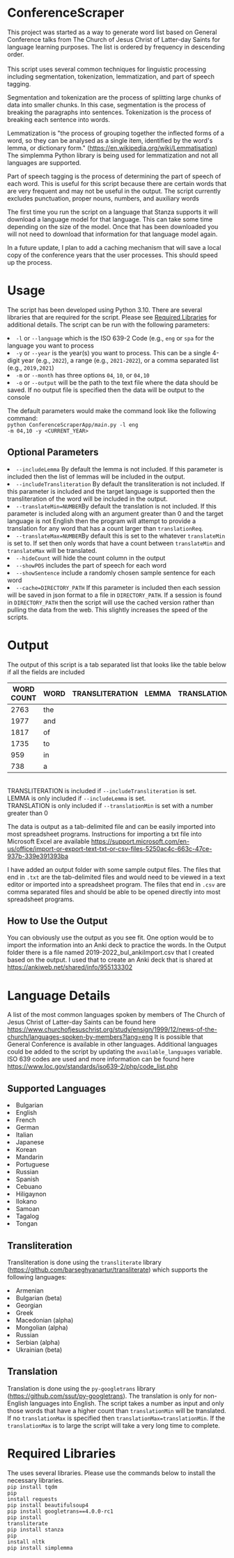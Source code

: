 # ConferenceScraper

This project was started as a way to generate word list based on 
General Conference talks from The Church of Jesus Christ of Latter-day Saints 
for language learning purposes. The list is ordered by frequency in 
descending order.<br><br> This script uses several common techniques for 
linguistic processing including segmentation, tokenization, lemmatization, 
and part of speech tagging.

Segmentation and tokenization are the process of splitting large chunks of 
data into smaller chunks. In this case, segmentation is the process of breaking
the paragraphs into sentences. Tokenization is the process of breaking each
sentence into words.

Lemmatization is "the process of grouping together the inflected 
forms of a word, so they can be analysed as a single item, identified by the 
word's lemma, or dictionary form." (https://en.wikipedia.org/wiki/Lemmatisation) 
The simplemma Python library is being used for lemmatization and not all 
languages are supported.

Part of speech tagging is the process of determining the part of speech of each 
word. This is useful for this script because there are certain words that 
are very frequent and may not be useful in the output. The script currently 
excludes punctuation, proper nouns, numbers, and auxiliary words

The first time you run the script on a language that Stanza supports it will
download a language model for that language. This can take some time depending 
on the size of the model. Once that has been downloaded you will not need
to download that information for that language model again.

In a future update, I plan to add a caching mechanism that will save a local copy 
of the conference years that the user processes. This should speed up the process.

# Usage

The script has been developed using Python 3.10. There are several libraries 
that are required for the script. Please see 
[Required Libraries](#required-libraries)  for additional details. The script can 
be run with the following parameters:
<li><code>-l</code> or <code>--language</code> which is the ISO 639-2 Code 
(e.g., <code>eng</code> or <code>spa</code>
for the language you want to process</li>
<li><code>-y</code> or <code>--year</code> is the year(s) you want to process. 
This can be a single 4-digit year (e.g., <code>2022</code>), a range (e.g., 
<code>2021-2022</code>), or a comma separated list 
(e.g., <code>2019,2021</code>)</li>
<li><code>-m</code> or <code>--month</code> has three options <code>04</code>,
<code>10</code>, or <code>04,10</code></li>
<li><code>-o</code> or <code>--output</code> will be the path to the text file
where the data should be saved. If no output file is specified then the 
data will be output to the console</li>

The default parameters would make the command look like the following 
command:<br>
<code>python ConferenceScraperApp/_main_.py -l eng -m 04,10 -y <CURRENT_YEAR></code>

## Optional Parameters

<li><code>--includeLemma</code> By default the lemma is not included. 
If this parameter is included then the list of lemmas will be included 
in the output.</li>
<li><code>--includeTransliteration</code> By default the transliteration is 
not included. If this parameter is included and the target language is 
supported then the transliteration of the word will be included
in the output.</li>
<li><code>--translateMin=NUMBER</code>By default the translation is not
included. If this parameter is included along with an argument greater than 
0 and the target language is not English then the program will attempt
to provide a translation for any word that has a count larger than
<code>translationReq</code>.</li>
<li><code>--translateMax=NUMBER</code>By default this is set to the whatever
<code>translateMin</code> is set to. If set then only words that have a count between 
<code>translateMin</code> and <code>translateMax</code> will be 
translated.</li>
<li><code>--hideCount</code> will hide the count column in the output</li>
<li><code>--showPOS</code> includes the part of speech for each word</li>
<li><code>--showSentence</code> include a randomly chosen sample sentence for each word</li>
<li><code>--cache=DIRECTORY_PATH</code> If this parameter is included then each session will be saved
in json format to a file in <code>DIRECTORY_PATH</code>. If a session is found in 
<code>DIRECTORY_PATH</code> then the script will use the cached version rather than 
pulling the data from the web. This slightly increases the speed of the scripts.</li>

# Output
The output of this script is a tab separated list that looks like the table
below if all the fields are included<br>

| WORD COUNT | WORD | TRANSLITERATION | LEMMA | TRANSLATION |
|------------|------|-----------------|-------|-------------|
| 2763       | the  |                 |       |             |
| 1977       | and	 |                 |       |             |
| 1817	      | of   |                 |       |             |
| 1735       | to   |                 |       |             |
| 959        | in   |                 |       |             |
| 738        | a	 |                 |       |             |
<br>
TRANSLITERATION is included if <code>--includeTransliteration</code> is set.<br>
LEMMA is only included if <code>--includeLemma</code> is set.<br>
TRANSLATION is only included if <code>--translationMin</code> is set with a number 
greater than 0<br>

The data is output as a tab-delimited file and can be easily imported into 
most spreadsheet programs. Instructions for importing a txt file into Microsoft 
Excel are available https://support.microsoft.com/en-us/office/import-or-export-text-txt-or-csv-files-5250ac4c-663c-47ce-937b-339e391393ba 

I have added an output folder with some sample output files. The files that 
end in <code>.txt</code> are the tab-delimited files and would need to be viewed 
in a text editor or imported into a spreadsheet program. The files that end in 
<code>.csv</code> are comma separated files and should be able to be opened 
directly into most spreadsheet programs.

## How to Use the Output

You can obviously use the output as you see fit. One option would be to import the 
information into an Anki deck to practice the words. In the Output folder there is a file 
named 2019-2022_bul_ankiImport.csv that I created based on the output. I used that to create an
Anki deck that is shared at https://ankiweb.net/shared/info/955133302

# Language Details

A list of the most common languages spoken by members of The Church of Jesus 
Christ of Latter-day Saints can be found here 
https://www.churchofjesuschrist.org/study/ensign/1999/12/news-of-the-church/languages-spoken-by-members?lang=eng 
It is possible that General Conference is available in other languages. 
Additional languages could be added to the script by updating the 
<code>available_languages</code> variable. ISO 639 codes are used and more 
information can be found here https://www.loc.gov/standards/iso639-2/php/code_list.php

## Supported Languages
<li>Bulgarian</li>
<li>English</li>
<li>French</li>
<li>German</li>
<li>Italian</li>
<li>Japanese</li>
<li>Korean</li>
<li>Mandarin</li>
<li>Portuguese</li>
<li>Russian</li>
<li>Spanish</li>
<li>Cebuano</li>
<li>Hiligaynon</li>
<li>Ilokano</li>
<li>Samoan</li>
<li>Tagalog</li>
<li>Tongan</li>

## Transliteration

Transliteration is done using the <code>transliterate</code> library 
(https://github.com/barseghyanartur/transliterate) which supports 
the following languages:
<li>Armenian</li>
<li>Bulgarian (beta)</li>
<li>Georgian</li>
<li>Greek</li>
<li>Macedonian (alpha)</li>
<li>Mongolian (alpha)</li>
<li>Russian</li>
<li>Serbian (alpha)</li>
<li>Ukrainian (beta)</li>

## Translation

Translation is done using the <code>py-googletrans</code> library
(https://github.com/ssut/py-googletrans). The 
translation is only for non-English languages into English. The script takes
a number as input and only those words that have a higher count than 
<code>translationMin</code> will be translated. If no 
<code>translationMax</code> is specified then 
<code>translationMax=translationMin</code>. If the <code>translationMax</code>
is to large the script will take a very long time to complete.

# Required Libraries

The uses several libraries. Please use the commands below to install the 
necessary libraries.<br>
<code>pip install tqdm</code><br>
<code>pip install requests</code><br>
<code>pip install beautifulsoup4</code><br>
<code>pip install googletrans==4.0.0-rc1</code><br>
<code>pip install transliterate</code><br>
<code>pip install stanza</code><br>
<code>pip install nltk</code><br>
<code>pip install simplemma</code><br>
